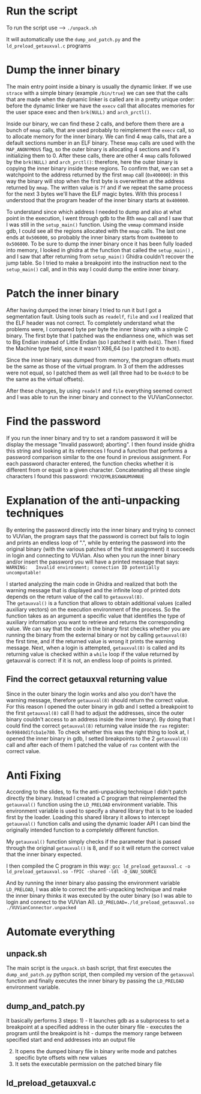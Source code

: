 # Run the script
To run the script use -->  `./unpack.sh`

It will automatically use the `dump_and_patch.py` and the `ld_preload_getauxval.c` programs
 

# Dump the inner binary
The main entry point inside a binary is usually the dynamic linker. If we use `strace` with a simple binary (example `/bin/true`) we can see that the calls that are made when the dynamic linker is called are in a pretty unique order: before the dynamic linker we have the `execv` call that allocates memories for the user space exec and then `brk(NULL)` and `arch_prctl()`.

Inside our binary, we can find these 2 calls, and before them there are a bunch of `mmap` calls, that are used probably to reimplement the `execv` call, so to allocate memory for the inner binary.
We can find 4 `mmap` calls, that are a default sections number in an ELF binary. These `mmap` calls are used with the `MAP_ANONYMOUS` flag, so the outer binary is allocating 4 sections and it's initializing them to 0.
After these calls, there are other 4 `mmap` calls followed by the `brk(NULL)` and `arch_prctl()`: therefore, here the outer binary is copying the inner binary inside these regions. 
To confirm that, we can set a watchpoint to the address returned by the first `mmap` call 
(`0x400000`): in this way the binary will stop when the first byte is overwritten at the address returned by `mmap`.
The written value is `7f` and if we repeat the same process for the next 3 bytes we'll have the ELF magic bytes. With this process I understood that the program header of the inner binary starts at `0x400000`.

To understand since which address I needed to dump and also at what point in the execution, I went through gdb to the 8th `mmap` call and I saw that I was still in the `setup_main()` function. 
Using the `vmmap` command inside gdb, I could see all the regions allocated with the `mmap` calls. The last one ends at `0x506000`, so probably the inner binary starts from `0x400000` to `0x506000`.
To be sure to dump the inner binary once it has been fully loaded into memory, I looked in ghidra at the function that called the `setup_main()` , and I saw that after returning from `setup_main()` Ghidra couldn't recover the jump table. So I tried to make a breakpoint into the instruction next to the  `setup_main()` call, and in this way I could dump the entire inner binary.

# Patch the inner binary
After having dumped the inner binary I tried to run it but I got a segmentation fault. Using tools such as `readelf`, `file` and `xxd` I realized that the ELF header was not correct. 
To completely understand what the problems were, I compared byte per byte the inner binary with a simple C binary. 
The first byte that I patched was the endianness one, which was set to Big Endian instead of Little Endian (so I patched it with `0x01`).
Then I fixed the Machine type field, since it wasn't X86_64 (so I patched it to `0x3E`).

Since the inner binary was dumped from memory, the program offsets must be the same as those of the virtual program.
In 3 of them the addresses were not equal, so I patched them as well 
(all three had to be `0x4dc0` to be the same as the virtual offsets).

After these changes, by using `readelf` and `file` everything seemed correct and I was able to run the inner binary and connect to the VUVianConnector.

# Find the password
If you run the inner binary and try to set a random password it will be display the message "Invalid password; aborting". I then found inside ghidra this string and looking at its references I found a function that performs a password comparison similar to the one found in previous assignment.
For each password character entered, the function checks whether it is different from or equal to a given character.
Concatenating all these single characters I found this password: `YYHJQYMLBSXWAUMVHNUE`

# Explanation of the anti-unpacking techniques
By entering the password directly into the inner binary and trying to connect to VUVian, the program says that the password is correct but fails to login and prints an endless loop of ".", while by entering the password into the original binary (with the various patches of the first assignment) it succeeds in login and connecting to VUVian.
Also when you run the inner binary and/or insert the password you will have a printed message that says: 
`WARNING:	Invalid environment; connection ID potentially uncomputable!`

I started analyzing the main code in Ghidra and realized that both the warning message that is displayed and the infinite loop of printed dots depends on the return value of the call to `getauxval(8)`.  
The `getauxval()` is a function that allows to obtain additional values (called auxiliary vectors) on the execution environment of the process. So the function takes as an argument a specific value that identifies the type of auxiliary information you want to retrieve and returns the corresponding value.
We can say that the code in the binary first checks whether you are running the binary from the external binary or not by calling `getauxval(8)` the first time, and if the returned value is wrong it prints the warning message. Next, when a login is attempted, `getauxval(8)` is called and its returning value is checked within a `while` loop if the value returned by getauxval is correct: if it is not, an endless loop of points is printed.

## Find the correct getauxval returning value
Since in the outer binary the login works and also you don't have the warning message, therefore `getauxval(8)` should return the correct value. For this reason I opened the outer binary in gdb and I setted a breakpoint to the first `getauxval(8)` call  (I had to adjust the addresses, since the outer binary couldn't access to an address inside the inner binary).
By doing that I could find the correct `getauxval(8)` returning value inside the `rax` register: `0x99840d1fcba1e780`.
To check whether this was the right thing to look at, I opened the inner binary in gdb, I setted breakpoints to the 2 `getaxuval(8)` call and after each of them I patched the value of `rax` content with the correct value. 

# Anti Fixing
According to the slides, to fix the anti-unpacking technique I didn't patch directly the binary.
Instead I created a C program that reimplemented the `getauxval()` function using the `LD_PRELOAD` environment variable.
This environment variable is used to specify a shared library that is to be loaded first by the loader. Loading this shared library it allows to intercept `getauxval()` function calls and using the dynamic loader API I can bind the originally intended function to a completely different function.

My `getauxval()` function simply checks if the parameter that is passed through the original `getauxval()` is 8, and if so it will return the correct value that the inner binary expected. 

I then compiled the C program in this way: 
`gcc ld_preload_getauxval.c -o ld_preload_getauxval.so -fPIC -shared -ldl -D_GNU_SOURCE`

And by running the inner binary also passing the environment variable `LD_PRELOAD`, I was able to correct the anti-unpacking technique and make the inner binary thinks it was executed by the outer binary (so I was able to login and connect to the VUVian AI).
`LD_PRELOAD=./ld_preload_getauxval.so ./VUVianConnector.unpacked`

# Automate everything
## unpack.sh
The main script is the `unpack.sh` bash script, that first executes the `dump_and_patch.py` python script, then compiled my version of the `getaxuval` function and finally executes the inner binary by passing the `LD_PRELOAD` environment variable.

## dump_and_patch.py
It basically performs 3 steps:
1) 
	- It launches gdb as a subprocess to set a breakpoint at a specified address in the outer binary file
	- executes the program until the breakpoint is hit
	- dumps the memory range between specified start and end addresses into an output file
	   
2) It opens the dumped binary file in binary write mode and patches specific byte offsets with new values
3) It sets the executable permission on the patched binary file

## ld_preload_getauxval.c






